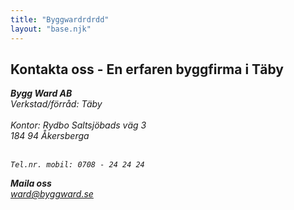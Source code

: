 ```yaml
---
title: "Byggwardrdrdd"
layout: "base.njk"
---
```


<section>
  <h1>Kontakta oss - En erfaren byggfirma i Täby</h1>
  <address>
    <strong>Bygg Ward AB</strong><br />
    Verkstad/förråd: Täby<br /><br />
    Kontor: Rydbo Saltsjöbads väg 3<br />
    184 94 Åkersberga <br /><br />

    Tel.nr. mobil: 0708 - 24 24 24

  </address>

  <address>
    <strong>Maila oss</strong><br />
    <a href="mailto:ward@byggward.se">ward@byggward.se</a>
  </address>
</section>
